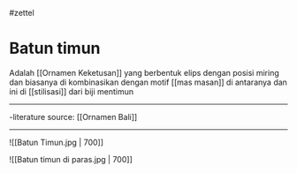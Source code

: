 #zettel 
# Batun timun

Adalah [[Ornamen Keketusan]] yang berbentuk elips dengan posisi miring dan biasanya di kombinasikan dengan motif [[mas masan]] di antaranya dan ini di [[stilisasi]] dari biji mentimun

---

-literature source: [[Ornamen Bali]]

---

![[Batun Timun.jpg | 700]]




![[Batun timun di paras.jpg | 700]]